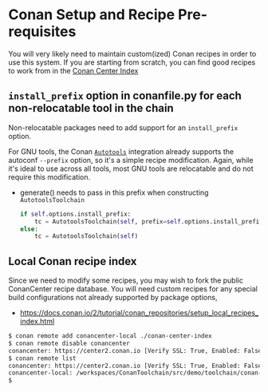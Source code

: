 # Conan Setup and Recipe Pre-requisites

You will very likely need to maintain custom(ized) Conan recipes in order
to use this system.  If you are starting from scratch, you can find good
recipes to work from in the
[Conan Center Index](https://github.com/conan-io/conan-center-index/tree/master/recipes)

## `install_prefix` option in conanfile.py for each non-relocatable tool in the chain

Non-relocatable packages need to add support for an `install_prefix` option.

For GNU tools, the Conan [`Autotools`](https://docs.conan.io/2/integrations/autotools.html)
integration already supports the autoconf `--prefix` option, so it's a
simple recipe modification.  Again, while it's ideal to use across all
tools, most GNU tools are relocatable and do not require this modification.

- generate() needs to pass in this prefix when constructing `AutotoolsToolchain`

  ``` python
  if self.options.install_prefix:
      tc = AutotoolsToolchain(self, prefix=self.options.install_prefix)
  else:
      tc = AutotoolsToolchain(self)
  ```

## Local Conan recipe index

Since we need to modify some recipes, you may wish to fork the public
ConanCenter recipe database.  You will need custom recipes for any
special build configurations not already supported by package options,

- https://docs.conan.io/2/tutorial/conan_repositories/setup_local_recipes_index.html

```bash
$ conan remote add conancenter-local ./conan-center-index
$ conan remote disable conancenter
conancenter: https://center2.conan.io [Verify SSL: True, Enabled: False]
$ conan remote list
conancenter: https://center2.conan.io [Verify SSL: True, Enabled: False]
conancenter-local: /workspaces/ConanToolchain/src/demo/toolchain/conan-center-index [local-recipes-index, Enabled: True]
$ 
```
